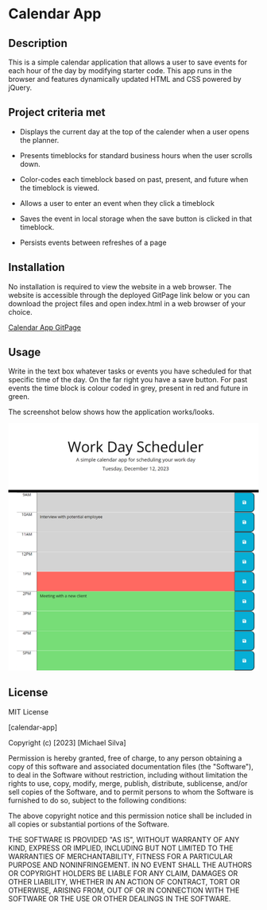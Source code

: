 # Calendar App

## Description 

This is a simple calendar application that allows a user to save events for each hour of the day by modifying starter code. This app runs in the browser and features dynamically updated HTML and CSS powered by jQuery.

## Project criteria met

 * Displays the current day at the top of the calender when a user opens the planner.
 
* Presents timeblocks for standard business hours when the user scrolls down.
 
* Color-codes each timeblock based on past, present, and future when the timeblock is viewed.
 
* Allows a user to enter an event when they click a timeblock

* Saves the event in local storage when the save button is clicked in that timeblock.

* Persists events between refreshes of a page

## Installation
No installation is required to view the website in a web browser. The website is accessible through the deployed GitPage link below or you can download the project files and open index.html in a web browser of your choice.

[Calendar App GitPage ](https://mjsilva99.github.io/calendar-app/)


## Usage
Write in the text box whatever tasks or events you have scheduled for that specific time of the day. On the far right you have a save button. For past events the time block is colour coded in grey, present in red and future in green. 

The screenshot below shows how the application works/looks.

![Alt text](/images/calendar-app.png)

## License

MIT License

[calendar-app]

Copyright (c) [2023] [Michael Silva]

Permission is hereby granted, free of charge, to any person obtaining a copy
of this software and associated documentation files (the "Software"), to deal
in the Software without restriction, including without limitation the rights
to use, copy, modify, merge, publish, distribute, sublicense, and/or sell
copies of the Software, and to permit persons to whom the Software is
furnished to do so, subject to the following conditions:

The above copyright notice and this permission notice shall be included in all
copies or substantial portions of the Software.

THE SOFTWARE IS PROVIDED "AS IS", WITHOUT WARRANTY OF ANY KIND, EXPRESS OR
IMPLIED, INCLUDING BUT NOT LIMITED TO THE WARRANTIES OF MERCHANTABILITY,
FITNESS FOR A PARTICULAR PURPOSE AND NONINFRINGEMENT. IN NO EVENT SHALL THE
AUTHORS OR COPYRIGHT HOLDERS BE LIABLE FOR ANY CLAIM, DAMAGES OR OTHER
LIABILITY, WHETHER IN AN ACTION OF CONTRACT, TORT OR OTHERWISE, ARISING FROM,
OUT OF OR IN CONNECTION WITH THE SOFTWARE OR THE USE OR OTHER DEALINGS IN THE
SOFTWARE.
